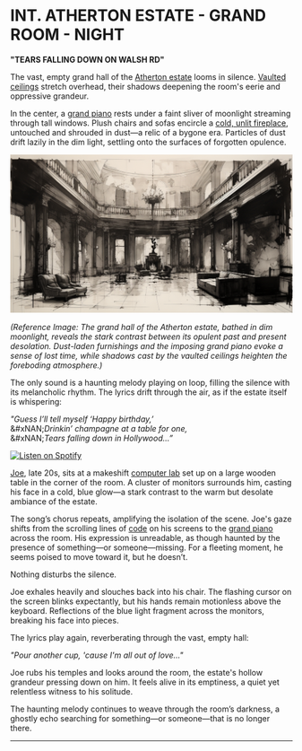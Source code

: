 # INT. ATHERTON ESTATE - GRAND ROOM - NIGHT

**"TEARS FALLING DOWN ON WALSH RD"**

The vast, empty grand hall of the [Atherton estate](../encyclopedia/BLOCKCHAIN.md) looms in silence. [Vaulted ceilings](../encyclopedia/VAULTED_CEILINGS.md) stretch overhead, their shadows deepening the room's eerie and oppressive grandeur.

In the center, a [grand piano](../encyclopedia/HASHTAGS.md) rests under a faint sliver of moonlight streaming through tall windows. Plush chairs and sofas encircle a [cold, unlit fireplace](../encyclopedia/UNSUPERVISED_SUPERINTELLIGENCE.md), untouched and shrouded in dust—a relic of a bygone era. Particles of dust drift lazily in the dim light, settling onto the surfaces of forgotten opulence.

![Atherton Estate Interior](../../IMAGES/ATHERTON_ESTATE_INTERIOR.png)

_(Reference Image: The grand hall of the Atherton estate, bathed in dim moonlight, reveals the stark contrast between its opulent past and present desolation. Dust-laden furnishings and the imposing grand piano evoke a sense of lost time, while shadows cast by the vaulted ceilings heighten the foreboding atmosphere.)_

The only sound is a haunting melody playing on loop, filling the silence with its melancholic rhythm. The lyrics drift through the air, as if the estate itself is whispering:

_"Guess I’ll tell myself ‘Happy birthday,’_\
&#xNAN;_&#x44;rinkin’ champagne at a table for one,_\
&#xNAN;_&#x54;ears falling down in Hollywood…”_

[![Listen on Spotify](https://img.shields.io/badge/Listen%20on-Spotify-1DB954?style=for-the-badge\&logo=spotify\&logoColor=white)](https://open.spotify.com/track/3NyGlrlfpTKK9J07N1BGud?si=9e9de1e90a2c4bd7)

[Joe](../encyclopedia/JOE.md), late 20s, sits at a makeshift [computer lab](../encyclopedia/COMPUTER_LAB.md) set up on a large wooden table in the corner of the room. A cluster of monitors surrounds him, casting his face in a cold, blue glow—a stark contrast to the warm but desolate ambiance of the estate.

The song’s chorus repeats, amplifying the isolation of the scene. Joe's gaze shifts from the scrolling lines of [code](../encyclopedia/COMPUTER_SCIENCE.md) on his screens to the [grand piano](../encyclopedia/HASHTAGS.md) across the room. His expression is unreadable, as though haunted by the presence of something—or someone—missing. For a fleeting moment, he seems poised to move toward it, but he doesn’t.

Nothing disturbs the silence.

Joe exhales heavily and slouches back into his chair. The flashing cursor on the screen blinks expectantly, but his hands remain motionless above the keyboard. Reflections of the blue light fragment across the monitors, breaking his face into pieces.

The lyrics play again, reverberating through the vast, empty hall:

_"Pour another cup, 'cause I'm all out of love…"_

Joe rubs his temples and looks around the room, the estate's hollow grandeur pressing down on him. It feels alive in its emptiness, a quiet yet relentless witness to his solitude.

The haunting melody continues to weave through the room’s darkness, a ghostly echo searching for something—or someone—that is no longer there.

***
